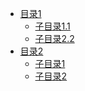 <!-- docs/_sidebar.md -->
* [目录1](no.2/ "The greatest guide in the world")
    <!-- docs/_sidebar.md -->
    * [子目录1.1](no.2/guide1.md "The greatest guide in the world")
    * [子目录2.2](no.2/guide.md "diyie")
* [目录2](no.1/ "diyie")
    <!-- docs/_sidebar.md -->
    * [子目录1](no.1/guidecopy.md "The greatest guide in the world")
    * [子目录2](no.1/guide3.md "diyie")
